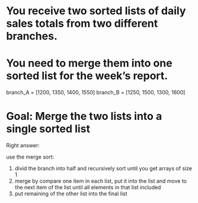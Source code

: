 # You receive two sorted lists of daily sales totals from two different branches.
# You need to merge them into one sorted list for the week’s report.

branch_A = [1200, 1350, 1400, 1550]
branch_B = [1250, 1500, 1300, 1600]

# Goal: Merge the two lists into a single sorted list


Right answer:

use the merge sort:

1. divid the branch into half and recursively sort until you get arrays of size 1
2. merge by compare one item in each list, put it into the list and move to the next item of the list until all elements in that list included
3. put remaining of the other list into the final list